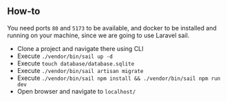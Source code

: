 ## How-to

You need ports `80` and `5173` to be available, and docker to be installed and running on your machine, since we are going to use Laravel sail. 

- Clone a project and navigate there using CLI
- Execute `./vendor/bin/sail up -d`
- Execute `touch database/database.sqlite`
- Execute `./vendor/bin/sail artisan migrate`
- Execute `./vendor/bin/sail npm install && ./vendor/bin/sail npm run dev`
- Open browser and navigate to `localhost/`
